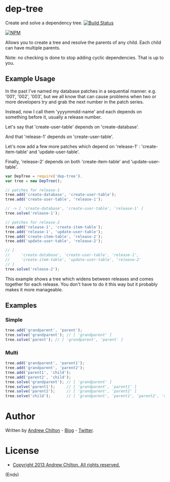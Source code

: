 # dep-tree #

Create and solve a dependency tree. [![Build Status](https://travis-ci.org/chilts/dep-tree.png?branch=master)](https://travis-ci.org/chilts/dep-tree)

[![NPM](https://nodei.co/npm/dep-tree.png?downloads=true)](https://nodei.co/npm/dep-tree/)

Allows you to create a tree and resolve the parents of any child. Each child can have multiple parents.

Note: no checking is done to stop adding cyclic dependencies. That is up to you.

## Example Usage ##

In the past I've named my database patches in a sequential manner. e.g. '001', '002', '003', but we all know that can
cause problems when two or more developers try and grab the next number in the patch series.

Instead, now I call them 'yyyymmdd-name' and each depends on something before it, usually a release number.

Let's say that 'create-user-table' depends on 'create-database'.

And that 'release-1' depends on 'create-user-table'.

Let's now add a few more patches which depend on 'release-1' : 'create-item-table' and 'update-user-table'.

Finally, 'release-2' depends on both 'create-item-table' and 'update-user-table'.

```javascript
var DepTree = require('dep-tree').
var tree = new DepTree();

// patches for release-1
tree.add('create-database', 'create-user-table');
tree.add('create-user-table', 'release-1');

// -> [ 'create-database', 'create-user-table', 'release-1' ]
tree.solve('release-1');

// patches for release-2
tree.add('release-1', 'create-item-table');
tree.add('release-1', 'update-user-table');
tree.add('create-item-table', 'release-2');
tree.add('update-user-table', 'release-2');

// [
//     'create-database', 'create-user-table', 'release-1',
//     'create-item-table', 'update-user-table', 'release-2'
// ]
tree.solve('release-2');
```

This example shows a tree which widens between releases and comes together for each release. You don't have to do it
this way but it probably makes it more manageable.

## Examples ##

### Simple ###

```javascript
tree.add('grandparent', 'parent');
tree.solve('grandparent'); // [ 'grandparent' ]
tree.solve('parent'); // [ 'grandparent', 'parent' ]
```

### Multi ###

```javascript
tree.add('grandparent', 'parent1');
tree.add('grandparent', 'parent2');
tree.add('parent1', 'child');
tree.add('parent2', 'child');
tree.solve('grandparent'); // [ 'grandparent' ]
tree.solve('parent1');     // [ 'grandparent', 'parent1' ]
tree.solve('parent2');     // [ 'grandparent', 'parent2' ]
tree.solve('child');       // [ 'grandparent', 'parent1', 'parent2', 'child' ]
```

# Author #

Written by [Andrew Chilton](http://chilts.org/) - [Blog](http://chilts.org/blog/) -
[Twitter](https://twitter.com/andychilton).

# License #

* [Copyright 2013 Andrew Chilton.  All rights reserved.](http://chilts.mit-license.org/2013/)

(Ends)
